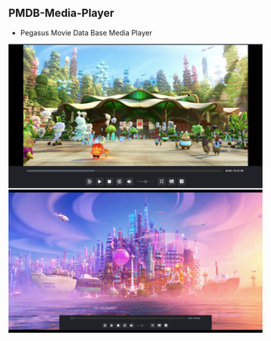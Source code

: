 ## PMDB-Media-Player
- Pegasus Movie Data Base Media Player

![screenshot](https://github.com/ZagonAb/PMDB-Media-Player/blob/7031e9a75364d7daed1f4858b3ec2248a7706b0a/.meta/screenshots/screen.png)
![screenshot1](https://github.com/ZagonAb/PMDB-Media-Player/blob/7031e9a75364d7daed1f4858b3ec2248a7706b0a/.meta/screenshots/screen1.png)
